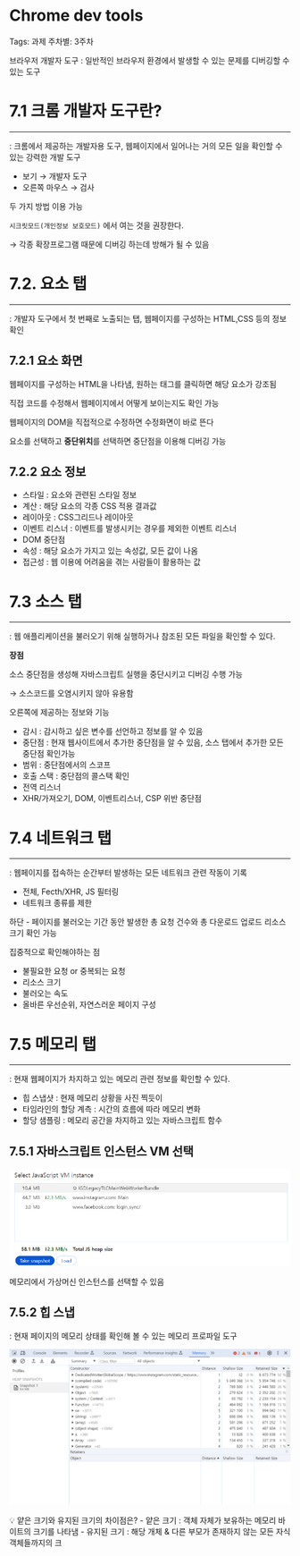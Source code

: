 # Chrome dev tools

Tags: 과제
주차별: 3주차

브라우저 개발자 도구 : 일반적인 브라우저 환경에서 발생할 수 있는 문제를 디버깅할 수 있는 도구

# 7.1 크롬 개발자 도구란?

---

: 크롬에서 제공하는 개발자용 도구, 웹페이지에서 일어나는 거의 모든 일을 확인할 수 있는 강력한 개발 도구

- 보기 → 개발자 도구
- 오른쪽 마우스 → 검사

두 가지 방법 이용 가능

`시크릿모드(개인정보 보호모드)` 에서 여는 것을 권장한다.

→ 각종 확장프로그램 때문에 디버깅 하는데 방해가 될 수 있음

# 7.2. 요소 탭

---

: 개발자 도구에서 첫 번째로 노출되는 탭, 웹페이지를 구성하는 HTML,CSS 등의 정보 확인

## 7.2.1 요소 화면

웹페이지를 구성하는 HTML을 나타냄, 원하는 태그를 클릭하면 해당 요소가 강조됨

직접 코드를 수정해서 웹페이지에서 어떻게 보이는지도 확인 가능

웹페이지의 DOM을 직접적으로 수정하면 수정화면이 바로 뜬다

요소를 선택하고 **중단위치**를 선택하면 중단점을 이용해 디버깅 가능

## 7.2.2 요소 정보

- 스타일 : 요소와 관련된 스타일 정보
- 계산 : 해당 요소의 각종 CSS 적용 결과값
- 레이아웃 : CSS그리드나 레이아웃
- 이벤트 리스너 : 이벤트를 발생시키는 경우를 제외한 이벤트 리스너
- DOM 중단점
- 속성 : 해당 요소가 가지고 있는 속성값, 모든 값이 나옴
- 접근성 : 웹 이용에 어려움을 겪는 사람들이 활용하는 값

# 7.3 소스 탭

---

: 웹 애플리케이션을 불러오기 위해 실행하거나 참조된 모든 파일을 확인할 수 있다.

**장점**

소스 중단점을 생성해 자바스크립트 실행을 중단시키고 디버깅 수행 가능

→ 소스코드를 오염시키지 않아 유용함

오른쪽에 제공하는 정보와 기능

- 감시 : 감시하고 싶은 변수를 선언하고 정보를 알 수 있음
- 중단점 : 현재 웹사이트에서 추가한 중단점을 알 수 있음, 소스 탭에서 추가한 모든 중단점 확인가능
- 범위 : 중단점에서의 스코프
- 호출 스택 : 중단점의 콜스택 확인
- 전역 리스너
- XHR/가져오기, DOM, 이벤트리스너, CSP 위반 중단점

# 7.4 네트워크 탭

---

: 웹페이지를 접속하는 순간부터 발생하는 모든 네트워크 관련 작동이 기록

- 전체, Fecth/XHR, JS 필터링
- 네트워크 종류를 제한

하단 - 페이지를 불러오는 기간 동안 발생한 총 요청 건수와 총 다운로드 업로드 리소스 크기 확인 가능

집중적으로 확인해야하는 점

- 불필요한 요청 or 중복되는 요청
- 리소스 크기
- 불러오는 속도
- 올바른 우선순위, 자연스러운 페이지 구성

# 7.5 메모리 탭

---

: 현재 웹페이지가 차지하고 있는 메모리 관련 정보를 확인할 수 있다.

- 힙 스냅샷 : 현재 메모리 상황을 사진 찍듯이
- 타임라인의 할당 계측 : 시간의 흐름에 따라 메모리 변화
- 할당 샘플링 : 메모리 공간을 차지하고 있는 자바스크립트 함수

## 7.5.1 자바스크립트 인스턴스 VM 선택

![Untitled](Chrome%20dev%20tools%20ebcd0ffaa494497dab6921f6896e87c3/Untitled.png)

메모리에서 가상머신 인스턴스를 선택할 수 있음

## 7.5.2 힙 스냅

: 현재 페이지의 메모리 상태를 확인해 볼 수 있는 메모리 프로파일 도구

![Untitled](Chrome%20dev%20tools%20ebcd0ffaa494497dab6921f6896e87c3/Untitled%201.png)

<aside>
💡 얕은 크기와 유지된 크기의 차이점은?
- 얕은 크기 : 객체 자체가 보유하는 메모리 바이트의 크기를 나타냄
- 유지된 크기 : 해당 개체 & 다른 부모가 존재하지 않는 모든 자식 객체들까지의 크

</aside>